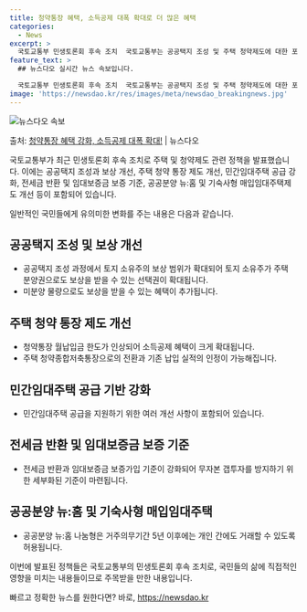 ```yaml
---
title: 청약통장 혜택, 소득공제 대폭 확대로 더 많은 혜택
categories:
  - News
excerpt: >
  국토교통부 민생토론회 후속 조치  국토교통부는 공공택지 조성 및 주택 청약제도에 대한 포괄적인 규제 개선을 …
feature_text: >
  ## 뉴스다오 실시간 뉴스 속보입니다.

  국토교통부 민생토론회 후속 조치  국토교통부는 공공택지 조성 및 주택 청약제도에 대한 포괄적인 규제 개선을 …
image: 'https://newsdao.kr/res/images/meta/newsdao_breakingnews.jpg'
---
```


![뉴스다오 속보](https://newsdao.kr/res/images/meta/newsdao_breakingnews.jpg)

<p>출처: <a href="https://newsdao.kr/4218" rel="dofollow">청약통장 혜택 강화, 소득공제 대폭 확대!</a> | 뉴스다오</p>

국토교통부가 최근 민생토론회 후속 조치로 주택 및 청약제도 관련 정책을 발표했습니다. 이에는 공공택지 조성과 보상 개선, 주택 청약 통장 제도 개선, 민간임대주택 공급 강화, 전세금 반환 및 임대보증금 보증 기준, 공공분양 뉴:홈 및 기숙사형 매입임대주택제도 개선 등이 포함되어 있습니다.

일반적인 국민들에게 유의미한 변화를 주는 내용은 다음과 같습니다.

## 공공택지 조성 및 보상 개선
- 공공택지 조성 과정에서 토지 소유주의 보상 범위가 확대되어 토지 소유주가 주택 분양권으로도 보상을 받을 수 있는 선택권이 확대됩니다.
- 미분양 물량으로도 보상을 받을 수 있는 혜택이 추가됩니다.

## 주택 청약 통장 제도 개선
- 청약통장 월납입금 한도가 인상되어 소득공제 혜택이 크게 확대됩니다.
- 주택 청약종합저축통장으로의 전환과 기존 납입 실적의 인정이 가능해집니다.

## 민간임대주택 공급 기반 강화
- 민간임대주택 공급을 지원하기 위한 여러 개선 사항이 포함되어 있습니다.

## 전세금 반환 및 임대보증금 보증 기준
- 전세금 반환과 임대보증금 보증가입 기준이 강화되어 무자본 갭투자를 방지하기 위한 세부화된 기준이 마련됩니다.

## 공공분양 뉴:홈 및 기숙사형 매입임대주택
- 공공분양 뉴:홈 나눔형은 거주의무기간 5년 이후에는 개인 간에도 거래할 수 있도록 허용됩니다.

이번에 발표된 정책들은 국토교통부의 민생토론회 후속 조치로, 국민들의 삶에 직접적인 영향을 미치는 내용들이므로 주목받을 만한 내용입니다. 

빠르고 정확한 뉴스를 원한다면? 바로, <a href="https://newsdao.kr" rel="dofollow">https://newsdao.kr</a>



